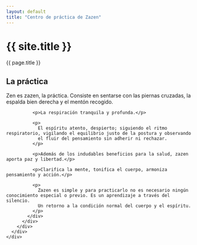 ```yaml
---
layout: default
title: "Centro de práctica de Zazen"
---
```


<div class="sm:px-8 mt-9">
  <div class="mx-auto w-full max-w-7xl lg:px-8">
    <div class="relative px-4 sm:px-8 lg:px-12 py-96" style="background-image: url({{ '/assets/images/bg-1.jpg' | relative_url }});">
      <div class="mx-auto max-w-2xl lg:max-w-5xl">
        <div class="mx-auto md:text-center">
          <h1 class="text-4xl font-bold tracking-tight text-zinc-800 sm:text-5xl">
              {{ site.title }}
          </h1>
          <p class="mt-6 text-base text-zinc-600">
            {{ page.title }}
          </p>
        </div>
      </div>
    </div>
    <div class="relative px-4 sm:px-8 lg:px-12">
      <div class="mx-auto max-w-2xl lg:max-w-5xl">
        <div class="max-w-2xl">
          <div class="py-12 max-w-xl space-y-5">
            <h2 class="text-3xl font-bold tracking-tight text-zinc-700 sm:text-4xl">
              La práctica
            </h2>
            <div class="space-y-3">
              <p>Zen es zazen, la práctica. Consiste en sentarse con las piernas cruzadas, la espalda bien derecha y el mentón recogido.</p>

              <p>La respiración tranquila y profunda.</p>

              <p>
                El espíritu atento, despierto; siguiendo el ritmo respiratorio, vigilando el equilibrio justo de la postura y observando
                el fluir del pensamiento sin adherir ni rechazar.
              </p>

              <p>Además de los indudables beneficios para la salud, zazen aporta paz y libertad.</p>

              <p>Clarifica la mente, tonifica el cuerpo, armoniza pensamiento y acción.</p>

              <p>
                Zazen es simple y para practicarlo no es necesario ningún conocimiento especial o previo. Es un aprendizaje a través del silencio.
                Un retorno a la condición normal del cuerpo y el espíritu.
              </p>
            </div>
          </div>
        </div>
      </div>
    </div>

  </div>
</div>
